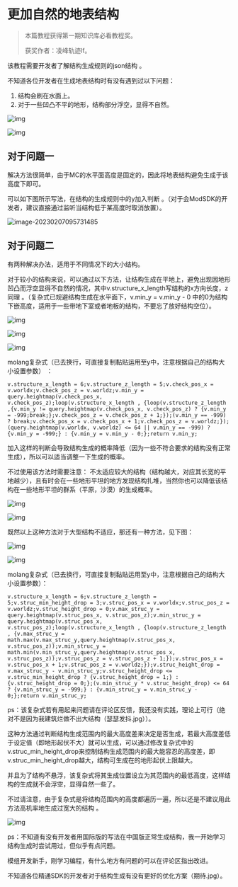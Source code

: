 # 更加自然的地表结构

>本篇教程获得第一期知识库必看教程奖。
>
>获奖作者：凌峰轨迹lf。

该教程需要开发者了解结构生成规则的json结构  。

 

不知道各位开发者在生成地表结构时有没有遇到过以下问题： 

1. 结构会刷在水面上。
2. 对于一些凹凸不平的地形，结构部分浮空，显得不自然。

![img](./images/0_0.png)

![img](./images/0_1.png)



## 对于问题一

解决方法很简单，由于MC的水平面高度是固定的，因此将地表结构避免生成于该高度下即可。

可以如下图所示写法，在结构的生成规则中的y加入判断 。（对于会ModSDK的开发者，建议直接通过监听当结构低于某高度时取消放置）。

![image-20230207095731485](./images/0_2.png)



## 对于问题二

有两种解决办法，适用于不同情况下的大小结构。

对于较小的结构来说，可以通过以下方法，让结构生成在平地上，避免出现因地形凹凸而浮空显得不自然的情况，其中v.structure_x_length写结构的x方向长度，z同理 。（复杂式已规避结构生成在水平面下，v.min_y = v.min_y - 0 中的0为结构下嵌高度，适用于一些带地下室或者地板的结构，不要忘了放好结构空位）。

![img](./images/0_3.png)

![img](./images/0_4.png)

![img](./images/0_5.png)



molang复杂式（已去换行，可直接复制黏贴运用至y中，注意根据自己的结构大小设置参数） ：

`v.structure_x_length = 6;v.structure_z_length = 5;v.check_pos_x = v.worldx;v.check_pos_z = v.worldz;v.min_y = query.heightmap(v.check_pos_x, v.check_pos_z);loop(v.structure_x_length , {loop(v.structure_z_length ,{v.min_y != query.heightmap(v.check_pos_x, v.check_pos_z) ? {v.min_y = -999;break;};v.check_pos_z = v.check_pos_z + 1;});(v.min_y == -999) ? break;v.check_pos_x = v.check_pos_x + 1;v.check_pos_z = v.worldz;});(query.heightmap(v.worldx, v.worldz) <= 64 || v.min_y == -999) ? {v.min_y = -999;} : {v.min_y = v.min_y - 0;};return v.min_y; `

加入这样的判断会导致结构生成的概率降低（因为一些不符合要求的结构没有正常生成），所以可以适当调整一下生成的概率。

不过使用该方法时需要注意： 不太适应较大的结构（结构越大，对应其长宽的平地越少），且有时会在一些地形平坦的地方发现结构扎堆，当然你也可以降低该结构在一些地形平坦的群系（平原，沙漠）的生成概率。

![img](./images/0_6.png)

![img](./images/0_7.png)



既然以上这种方法对于大型结构不适应，那还有一种方法，见下图：

![img](./images/0_8.png)

![img](./images/0_9.png)



molang复杂式（已去换行，可直接复制黏贴运用至y中，注意根据自己的结构大小设置参数）：

`v.structure_x_length = 6;v.structure_z_length = 5;v.struc_min_height_drop = 3;v.struc_pos_x = v.worldx;v.struc_pos_z = v.worldz;v.struc_height_drop = 0;v.max_struc_y = query.heightmap(v.struc_pos_x, v.struc_pos_z);v.min_struc_y = query.heightmap(v.struc_pos_x, v.struc_pos_z);loop(v.structure_x_length , {loop(v.structure_z_length , {v.max_struc_y = math.max(v.max_struc_y,query.heightmap(v.struc_pos_x, v.struc_pos_z));v.min_struc_y = math.min(v.min_struc_y,query.heightmap(v.struc_pos_x, v.struc_pos_z));v.struc_pos_z = v.struc_pos_z + 1;});v.struc_pos_x = v.struc_pos_x + 1;v.struc_pos_z = v.worldz;});v.struc_height_drop = v.max_struc_y - v.min_struc_y;v.struc_height_drop <= v.struc_min_height_drop ? {v.struc_height_drop = 1;} : {v.struc_height_drop = 0;};(v.min_struc_y * v.struc_height_drop) <= 64 ? {v.min_struc_y = -999;} : {v.min_struc_y = v.min_struc_y - 0;};return v.min_struc_y;`

ps：该复杂式若有用起来问题请在评论区反馈，我还没有实践，理论上可行（绝对不是因为我建筑烂做不出大结构（瑟瑟发抖.jpg））。

这种方法通过判断结构生成范围内的最大高度差来决定是否生成，若最大高度差低于设定值（即地形起伏不大）就可以生成，可以通过修改复杂式中的v.struc_min_height_drop来控制结构生成范围内的最大能容忍的高度差，即v.struc_min_height_drop越大，结构可生成在的地形起伏上限越大。

并且为了结构不悬浮，该复杂式将其生成位置设立为其范围内的最低高度，这样结构的生成就不会浮空，显得自然一些了。

不过请注意，由于复杂式是将结构范围内的高度都遍历一遍，所以还是不建议用此方法高机率地生成过宽大的结构 。

![img](./images/0_10.png)



ps：不知道有没有开发者用国际版的写法在中国版正常生成结构，我一开始学习结构生成时尝试用过，但似乎有点问题。

模组开发新手，刚学习编程，有什么地方有问题的可以在评论区指出改进。

不知道各位精通SDK的开发者对于结构生成有没有更好的优化方案（期待.jpg）。

